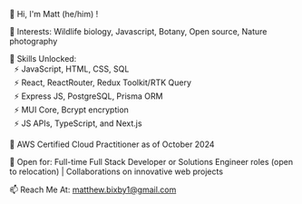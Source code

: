 👋 Hi, I'm Matt (he/him) !

👀 Interests: Wildlife biology, Javascript, Botany, Open source, Nature photography

🔧 Skills Unlocked:
<br>
&nbsp; ⚡ JavaScript, HTML, CSS, SQL
<br>
&nbsp; ⚡ React, ReactRouter, Redux Toolkit/RTK Query
<br>
&nbsp; ⚡ Express JS, PostgreSQL, Prisma ORM
<br>
&nbsp; ⚡ MUI Core, Bcrypt encryption
<br>
&nbsp; ⚡ JS APIs, TypeScript, and Next.js

🌱 AWS Certified Cloud Practitioner as of October 2024

💼 Open for: Full-time Full Stack Developer or Solutions Engineer roles (open to relocation) | Collaborations on innovative web projects

📫 Reach Me At: matthew.bixby1@gmail.com

<!---
mattbixby123/mattbixby123 is a ✨ special ✨ repository because its `README.md` (this file) appears on your GitHub profile.
You can click the Preview link to take a look at your changes.
--->
